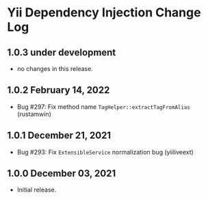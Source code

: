 # Yii Dependency Injection Change Log

## 1.0.3 under development

- no changes in this release.

## 1.0.2 February 14, 2022

- Bug #297: Fix method name `TagHelper::extractTagFromAlias` (rustamwin)

## 1.0.1 December 21, 2021

- Bug #293: Fix `ExtensibleService` normalization bug (yiiliveext)

## 1.0.0 December 03, 2021

- Initial release.
